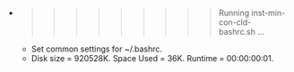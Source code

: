 * >>>>>>>>> Running inst-min-con-cld-bashrc.sh ...
  * Set common settings for ~/.bashrc.
  * Disk size = 920528K. Space Used = 36K. Runtime = 00:00:00:01.
